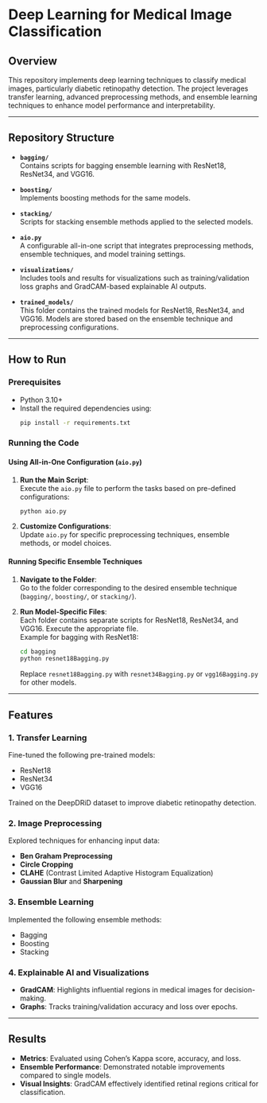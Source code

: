 
# Deep Learning for Medical Image Classification

## Overview

This repository implements deep learning techniques to classify medical images, particularly diabetic retinopathy detection. The project leverages transfer learning, advanced preprocessing methods, and ensemble learning techniques to enhance model performance and interpretability.

---

## Repository Structure

- **`bagging/`**  
  Contains scripts for bagging ensemble learning with ResNet18, ResNet34, and VGG16.

- **`boosting/`**  
  Implements boosting methods for the same models.

- **`stacking/`**  
  Scripts for stacking ensemble methods applied to the selected models.

- **`aio.py`**  
  A configurable all-in-one script that integrates preprocessing methods, ensemble techniques, and model training settings.

- **`visualizations/`**  
  Includes tools and results for visualizations such as training/validation loss graphs and GradCAM-based explainable AI outputs.

- **`trained_models/`**  
  This folder contains the trained models for ResNet18, ResNet34, and VGG16. Models are stored based on the ensemble technique and preprocessing configurations.

---

## How to Run

### Prerequisites
- Python 3.10+
- Install the required dependencies using:
  ```bash
  pip install -r requirements.txt
  ```

### Running the Code

#### Using All-in-One Configuration (`aio.py`)
1. **Run the Main Script**:  
   Execute the `aio.py` file to perform the tasks based on pre-defined configurations:  
   ```bash
   python aio.py
   ```
2. **Customize Configurations**:  
   Update `aio.py` for specific preprocessing techniques, ensemble methods, or model choices.

#### Running Specific Ensemble Techniques
1. **Navigate to the Folder**:  
   Go to the folder corresponding to the desired ensemble technique (`bagging/`, `boosting/`, or `stacking/`).

2. **Run Model-Specific Files**:  
   Each folder contains separate scripts for ResNet18, ResNet34, and VGG16. Execute the appropriate file.  
   Example for bagging with ResNet18:  
   ```bash
   cd bagging
   python resnet18Bagging.py
   ```
   Replace `resnet18Bagging.py` with `resnet34Bagging.py` or `vgg16Bagging.py` for other models.

---

## Features

### 1. Transfer Learning
Fine-tuned the following pre-trained models:
- ResNet18
- ResNet34
- VGG16

Trained on the DeepDRiD dataset to improve diabetic retinopathy detection.

### 2. Image Preprocessing
Explored techniques for enhancing input data:
- **Ben Graham Preprocessing**
- **Circle Cropping**
- **CLAHE** (Contrast Limited Adaptive Histogram Equalization)
- **Gaussian Blur** and **Sharpening**

### 3. Ensemble Learning
Implemented the following ensemble methods:
- Bagging
- Boosting
- Stacking

### 4. Explainable AI and Visualizations
- **GradCAM**: Highlights influential regions in medical images for decision-making.
- **Graphs**: Tracks training/validation accuracy and loss over epochs.

---

## Results

- **Metrics**: Evaluated using Cohen’s Kappa score, accuracy, and loss.
- **Ensemble Performance**: Demonstrated notable improvements compared to single models.
- **Visual Insights**: GradCAM effectively identified retinal regions critical for classification.

